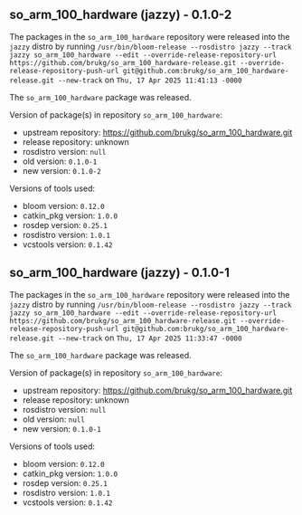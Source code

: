 ## so_arm_100_hardware (jazzy) - 0.1.0-2

The packages in the `so_arm_100_hardware` repository were released into the `jazzy` distro by running `/usr/bin/bloom-release --rosdistro jazzy --track jazzy so_arm_100_hardware --edit --override-release-repository-url https://github.com/brukg/so_arm_100_hardware-release.git --override-release-repository-push-url git@github.com:brukg/so_arm_100_hardware-release.git --new-track` on `Thu, 17 Apr 2025 11:41:13 -0000`

The `so_arm_100_hardware` package was released.

Version of package(s) in repository `so_arm_100_hardware`:

- upstream repository: https://github.com/brukg/so_arm_100_hardware.git
- release repository: unknown
- rosdistro version: `null`
- old version: `0.1.0-1`
- new version: `0.1.0-2`

Versions of tools used:

- bloom version: `0.12.0`
- catkin_pkg version: `1.0.0`
- rosdep version: `0.25.1`
- rosdistro version: `1.0.1`
- vcstools version: `0.1.42`


## so_arm_100_hardware (jazzy) - 0.1.0-1

The packages in the `so_arm_100_hardware` repository were released into the `jazzy` distro by running `/usr/bin/bloom-release --rosdistro jazzy --track jazzy so_arm_100_hardware --edit --override-release-repository-url https://github.com/brukg/so_arm_100_hardware-release.git --override-release-repository-push-url git@github.com:brukg/so_arm_100_hardware-release.git --new-track` on `Thu, 17 Apr 2025 11:33:47 -0000`

The `so_arm_100_hardware` package was released.

Version of package(s) in repository `so_arm_100_hardware`:

- upstream repository: https://github.com/brukg/so_arm_100_hardware.git
- release repository: unknown
- rosdistro version: `null`
- old version: `null`
- new version: `0.1.0-1`

Versions of tools used:

- bloom version: `0.12.0`
- catkin_pkg version: `1.0.0`
- rosdep version: `0.25.1`
- rosdistro version: `1.0.1`
- vcstools version: `0.1.42`


